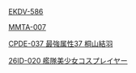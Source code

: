 [EKDV-586](magnet:?xt=urn:btih:a930ccc3bdc78102f2a7374c6d49e0c70cbb1364)

[MMTA-007](magnet:?xt=urn:btih:0e766d8659da203168c64dc8294de88172bb5649)

[CPDE-037 最強属性37 桐山結羽](magnet:?xt=urn:btih:59244606fb54772f9334e9f38c8ba0330517a641)

[26ID-020 艦隊美少女コスプレイヤー](magnet:?xt=urn:btih:3YMNGVNODI45JXI6RDEJ5BBPYC2I67RN)